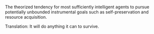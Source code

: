 The theorized tendency for most sufficiently intelligent agents to pursue potentially unbounded instrumental goals such as self-preservation and resource acquisition.

Translation: It will do anything it can to survive.